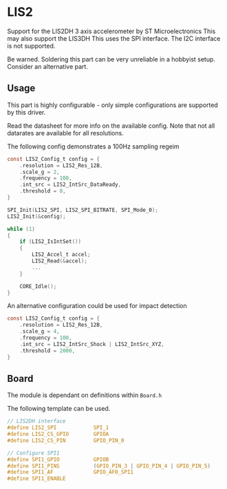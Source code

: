 # LIS2
Support for the LIS2DH 3 axis accelerometer by ST Microelectronics
This may also support the LIS3DH
This uses the SPI interface. The I2C interface is not supported.

Be warned. Soldering this part can be very unreliable in a hobbyist setup. Consider an alternative part.

## Usage

This part is highly configurable - only simple configurations are supported by this driver.

Read the datasheet for more info on the available config. Note that not all datarates are available for all resolutions.

The following config demonstrates a 100Hz sampling regeim

```C
const LIS2_Config_t config = {
    .resolution = LIS2_Res_12B,
    .scale_g = 2,
    .frequency = 100,
    .int_src = LIS2_IntSrc_DataReady,
    .threshold = 0,
}

SPI_Init(LIS2_SPI, LIS2_SPI_BITRATE, SPI_Mode_0);
LIS2_Init(&config);

while (1)
{
    if (LIS2_IsIntSet())
    {
        LIS2_Accel_t accel;
        LIS2_Read(&accel);
        ...
    }

    CORE_Idle();
}
```

An alternative configuration could be used for impact detection

```C
const LIS2_Config_t config = {
    .resolution = LIS2_Res_12B,
    .scale_g = 4,
    .frequency = 100,
    .int_src = LIS2_IntSrc_Shock | LIS2_IntSrc_XYZ,
    .threshold = 2000,
}
```

## Board

The module is dependant on  definitions within `Board.h`

The following template can be used.

```C
// LIS2DH interface
#define LIS2_SPI            SPI_1
#define LIS2_CS_GPIO        GPIOA
#define LIS2_CS_PIN         GPIO_PIN_0

// Configure SPI1
#define SPI1_GPIO		    GPIOB
#define SPI1_PINS		    (GPIO_PIN_3 | GPIO_PIN_4 | GPIO_PIN_5)
#define SPI1_AF			    GPIO_AF0_SPI1
#define SPI1_ENABLE
```
